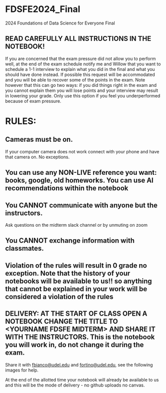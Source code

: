 # FDSFE2024_Final
2024 Foundations of Data Science for Everyone Final


## READ CAREFULLY ALL INSTRUCTIONS IN THE NOTEBOOK!

If you are concerned that the exam pressure did not allow you to perform well, at the end of the exam schedule notify me and Willow that you want to schedule a 1-1 interview to explain what you did in the final and what you should have done instead. If possible this request will be accommodated and you will be able to recover some of the points in the exam. Note however that this can go two ways: if you did things right in the exam and you cannot explain them you will lose points and your interview may result in lowering your grade. Only use this option if you feel you underperformed because of exam pressure. 



# RULES: 

## Cameras must be on. 
If your computer camera does not work connect with your phone and have that camera on. No exceptions. 

## You can use any NON-LIVE reference you want: books, google, old homeworks. You can use AI recommendations within the notebook

## You CANNOT communicate with anyone but the instructors. 
Ask questions on the midterm slack channel  or by unmuting on zoom

## You CANNOT exchange information with classmates. 

## Violation of the rules will result in 0 grade no exception. Note that the history of your notebooks will be available to us!! so anything that cannot be explained in your work will be considered a violation of the rules

## DELIVERY: **AT THE START OF CLASS** OPEN A NOTEBOOK CHANGE THE TITLE TO \<YOURNAME FDSFE MIDTERM\> AND SHARE IT WITH THE INSTRUCTORS. This is the notebook you will work in, do not change it during the exam.

Share it with fbianco@udel.edu and fortino@udel.edu, see the following images for help.

At the end of the allotted time your notebook will already be available to us and this will be the mode of delivery - no github uploads no canvas. 
